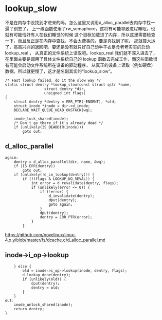 # lookup_slow

不是在内存中没找到才进来的吗，怎么这里又调用d_alloc_parallel去内存中找一遍？别忘了，
上一级函数使用了rw_semaphore，这将有可能导致进程睡眠，也就有可能恰好有人在我们睡觉的时候
这个目标加载进了内存，所以这里需要检查一下，而且反正是在内存中查找，不会太费事的。要是真找到了呢，
那就撞大运了，高高兴兴的返回吧，要还是没有就只好自己动手丰衣足食老老实实的启动 lookup_real ，
从真正的文件系统上读取吧。lookup_real 我们就不深入进去了，在里面主要是调用了具体文件系统自己的
lookup 函数去完成工作，而这些函数很有可能会启动文件系统所在设备的驱动程序，
从真正的设备上读取（例如硬盘）数据，所以就更慢了，这才是名副其实的“lookup_slow”。

```
/* Fast lookup failed, do it the slow way */
static struct dentry *lookup_slow(const struct qstr *name,
				  struct dentry *dir,
				  unsigned int flags)
{
	struct dentry *dentry = ERR_PTR(-ENOENT), *old;
	struct inode *inode = dir->d_inode;
	DECLARE_WAIT_QUEUE_HEAD_ONSTACK(wq);

	inode_lock_shared(inode);
	/* Don't go there if it's already dead */
	if (unlikely(IS_DEADDIR(inode)))
		goto out;
```

## d_alloc_parallel

```
again:
	dentry = d_alloc_parallel(dir, name, &wq);
	if (IS_ERR(dentry))
		goto out;
	if (unlikely(!d_in_lookup(dentry))) {
		if (!(flags & LOOKUP_NO_REVAL)) {
			int error = d_revalidate(dentry, flags);
			if (unlikely(error <= 0)) {
				if (!error) {
					d_invalidate(dentry);
					dput(dentry);
					goto again;
				}
				dput(dentry);
				dentry = ERR_PTR(error);
			}
		}
```

https://github.com/novelinux/linux-4.x.y/blob/master/fs/dcache.c/d_alloc_parallel.md

## inode->i_op->lookup

```
	} else {
		old = inode->i_op->lookup(inode, dentry, flags);
		d_lookup_done(dentry);
		if (unlikely(old)) {
			dput(dentry);
			dentry = old;
		}
	}
out:
	inode_unlock_shared(inode);
	return dentry;
}
```
